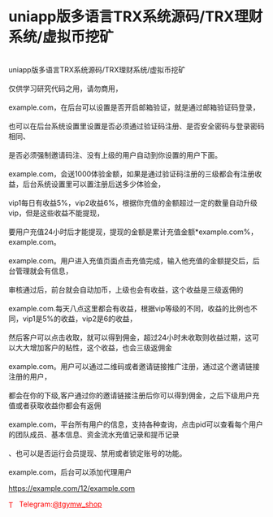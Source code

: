# uniapp版多语言TRX系统源码/TRX理财系统/虚拟币挖矿

<br>uniapp版多语言TRX系统源码/TRX理财系统/虚拟币挖矿<br><br>仅供学习研究代码之用，请勿商用，<br><br>example.com，在后台可以设置是否开启邮箱验证，就是通过邮箱验证码登录，<br><br>也可以在后台系统设置里设置是否必须通过验证码注册、是否安全密码与登录密码相同、<br><br>是否必须强制邀请码注、没有上级的用户自动到你设置的用户下面。<br><br>example.com，会送1000体验金额，如果是通过验证码注册的三级都会有注册收益，后台系统设置里可以置注册后送多少体验金，<br><br>vip1每日有收益5%，vip2收益6%，根据你充值的金额超过一定的数量自动升级vip，但是这些收益不能提现，<br><br>要用户充值24小时后才能提现，提现的金额是累计充值金额*example.com%，example.com。<br><br>example.com。用户进入充值页面点击充值完成，输入他充值的金额提交后，后台管理就会有信息，<br><br>审核通过后，前台就会自动加币，上级也会有收益，这个收益是三级返佣的<br><br>example.com.每天八点这里都会有收益，根据vip等级的不同，收益的比例也不同，vip1是5%的收益，vip2是6的收益，<br><br>然后客户可以点击收取，就可以得到佣金，超过24小时未收取则收益过期，这可以大大增加客户的粘性，这个收益，也会三级返佣金<br><br>example.com。用户可以通过二维码或者邀请链接推广注册，通过这个邀请链接注册的用户，<br><br>都会在你的下级,客户通过你的邀请链接注册后你可以得到佣金，之后下级用户充值或者获取收益你都会有返佣<br><br>example.com，平台所有用户的信息，支持各种查询，点击pid可以查看每个用户的团队成员、基本信息、资金流水充值记录和提币记录<br><br>、也可以是否运行会员提现、禁用或者锁定账号的功能。<br><br>example.com，后台可以添加代理用户<br>

https://example.com/12/example.com


<p style="color: red;"><img src="https://cdn-icons-png.flaticon.com/512/2111/2111646.png" alt="Telegram Icon" style="width: 16px; vertical-align: middle; margin-right: 5px;">Telegram:<a href="https://t.me/tgymw_shop" style="color: red;">@tgymw_shop</a></p>
